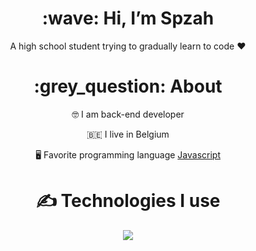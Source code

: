 <div align="center">
<h1> :wave: Hi, I’m Spzah </h1>
<p> A high school student trying to gradually learn to code ❤ </p>
  
<h1> :grey_question: About </h1>
  <p> 🤓 I am back-end developer </p>
  <p> 🇧🇪 I live in Belgium </p>
  <p> 🖥️ Favorite programming language <a href="https://tr.wikipedia.org/wiki/JavaScript"> Javascript </a> </p>


<h1> ✍ Technologies I use </h1>
<img src="https://skillicons.dev/icons?i=js,ts,cs,react,nodejs,mongodb,html,css,vscode,atom,discord&theme=dark" />
